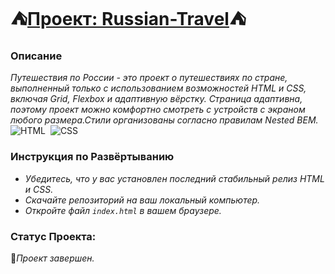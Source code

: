 # ⛺️[Проект: Russian-Travel](https://elisiabells.github.io/russian-travel/)⛺️

### Описание
*Путешествия по России - это проект о путешествиях по стране, выполненный только с использованием возможностей HTML и CSS, включая Grid, Flexbox и адаптивную вёрстку. Страница адаптивна, поэтому проект можно комфортно смотреть с устройств с экраном любого размера.Стили организованы согласно правилам Nested BEM.*  
![HTML](https://img.shields.io/badge/HTML5-E34F26?style=for-the-badge&logo=html5&logoColor=white)&nbsp;
![CSS](https://img.shields.io/badge/CSS3-1572B6?style=for-the-badge&logo=css3&logoColor=white)&nbsp;

### Инструкция по Развёртыванию
- *Убедитесь, что у вас установлен последний стабильный релиз HTML и CSS.*
- *Скачайте репозиторий на ваш локальный компьютер.*
- *Откройте файл `index.html` в вашем браузере.*

### Статус Проекта:
💚*Проект завершен.*
